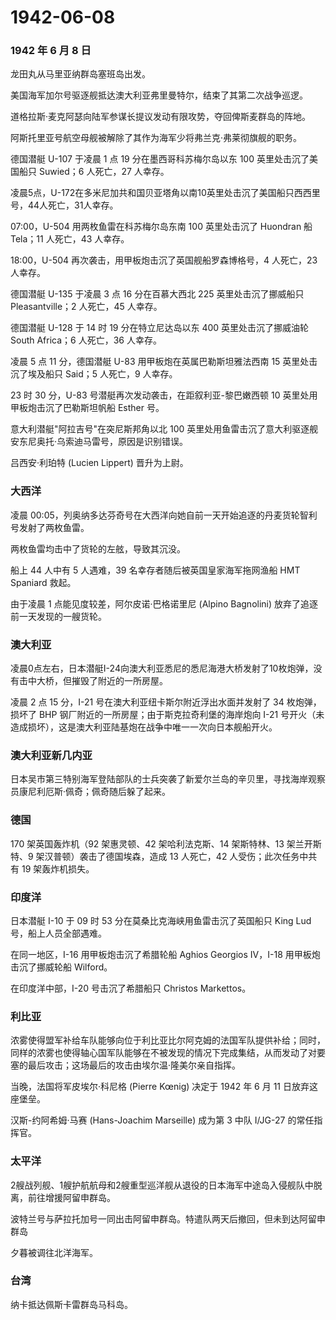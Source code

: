# 1942-06-08

### 1942 年 6 月 8 日

龙田丸从马里亚纳群岛塞班岛出发。

美国海军加尔号驱逐舰抵达澳大利亚弗里曼特尔，结束了其第二次战争巡逻。

道格拉斯·麦克阿瑟向陆军参谋长提议发动有限攻势，夺回俾斯麦群岛的阵地。

阿斯托里亚号航空母舰被解除了其作为海军少将弗兰克·弗莱彻旗舰的职务。

德国潜艇 U-107 于凌晨 1 点 19 分在墨西哥科苏梅尔岛以东 100
英里处击沉了美国船只 Suwied；6 人死亡，27 人幸存。

凌晨5点，U-172在多米尼加共和国贝亚塔角以南10英里处击沉了美国船只西西里号，44人死亡，31人幸存。

07:00，U-504 用两枚鱼雷在科苏梅尔岛东南 100 英里处击沉了 Huondran 船
Tela；11 人死亡，43 人幸存。

18:00，U-504 再次袭击，用甲板炮击沉了英国舰船罗森博格号，4 人死亡，23
人幸存。

德国潜艇 U-135 于凌晨 3 点 16 分在百慕大西北 225 英里处击沉了挪威船只
Pleasantville；2 人死亡，45 人幸存。

德国潜艇 U-128 于 14 时 19 分在特立尼达岛以东 400 英里处击沉了挪威油轮
South Africa；6 人死亡，36 人幸存。

凌晨 5 点 11 分，德国潜艇 U-83 用甲板炮在英属巴勒斯坦雅法西南 15
英里处击沉了埃及船只 Said；5 人死亡，9 人幸存。

23 时 30 分，U-83 号潜艇再次发动袭击，在距叙利亚-黎巴嫩西顿 10
英里处用甲板炮击沉了巴勒斯坦帆船 Esther 号。

意大利潜艇"阿拉吉号"在突尼斯邦角以北 100
英里处用鱼雷击沉了意大利驱逐舰安东尼奥托·乌索迪马雷号，原因是识别错误。

吕西安·利珀特 (Lucien Lippert) 晋升为上尉。

### 大西洋

凌晨
00:05，列奥纳多达芬奇号在大西洋向她自前一天开始追逐的丹麦货轮智利号发射了两枚鱼雷。

两枚鱼雷均击中了货轮的左舷，导致其沉没。

船上 44 人中有 5 人遇难，39 名幸存者随后被英国皇家海军拖网渔船 HMT
Spaniard 救起。

由于凌晨 1 点能见度较差，阿尔皮诺·巴格诺里尼 (Alpino Bagnolini)
放弃了追逐前一天发现的一艘货轮。

### 澳大利亚

凌晨0点左右，日本潜艇I-24向澳大利亚悉尼的悉尼海港大桥发射了10枚炮弹，没有击中大桥，但摧毁了附近的一所房屋。

凌晨 2 点 15 分，I-21 号在澳大利亚纽卡斯尔附近浮出水面并发射了 34
枚炮弹，损坏了 BHP 钢厂附近的一所房屋；由于斯克拉奇利堡的海岸炮向 I-21
号开火（未造成损坏），这是澳大利亚陆基炮在战争中唯一一次向日本舰船开火。

### 澳大利亚新几内亚

日本吴市第三特别海军登陆部队的士兵突袭了新爱尔兰岛的辛贝里，寻找海岸观察员康尼利厄斯·佩奇；佩奇随后躲了起来。

### 德国

170 架英国轰炸机（92 架惠灵顿、42 架哈利法克斯、14 架斯特林、13
架兰开斯特、9 架汉普顿）袭击了德国埃森，造成 13 人死亡，42
人受伤；此次任务中共有 19 架轰炸机损失。

### 印度洋

日本潜艇 I-10 于 09 时 53 分在莫桑比克海峡用鱼雷击沉了英国船只 King Lud
号，船上人员全部遇难。

在同一地区，I-16 用甲板炮击沉了希腊轮船 Aghios Georgios IV，I-18
用甲板炮击沉了挪威轮船 Wilford。

在印度洋中部，I-20 号击沉了希腊船只 Christos Markettos。

### 利比亚

浓雾使得盟军补给车队能够向位于利比亚比尔阿克姆的法国军队提供补给；同时，同样的浓雾也使得轴心国军队能够在不被发现的情况下完成集结，从而发动了对要塞的最后攻击；这场最后的攻击由埃尔温·隆美尔亲自指挥。

当晚，法国将军皮埃尔·科尼格 (Pierre Kœnig) 决定于 1942 年 6 月 11
日放弃这座堡垒。

汉斯-约阿希姆·马赛 (Hans-Joachim Marseille) 成为第 3 中队 I/JG-27
的常任指挥官。

### 太平洋

2艘战列舰、1艘护航航母和2艘重型巡洋舰从退役的日本海军中途岛入侵舰队中脱离，前往增援阿留申群岛。

波特兰号与萨拉托加号一同出击阿留申群岛。特遣队两天后撤回，但未到达阿留申群岛

夕暮被调往北洋海军。

### 台湾

纳卡抵达佩斯卡雷群岛马科岛。